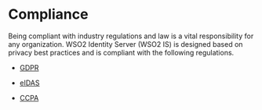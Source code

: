 # Compliance

Being compliant with industry regulations and law is a vital responsibility for any organization. WSO2 Identity Server 
(WSO2 IS) is designed based on privacy best practices and is compliant with the following regulations.

-   [GDPR]({{base_path}}/gdpr) 

-   [eIDAS]({{base_path}}/eidas)

-   [CCPA]({{base_path}}/ccpa)
